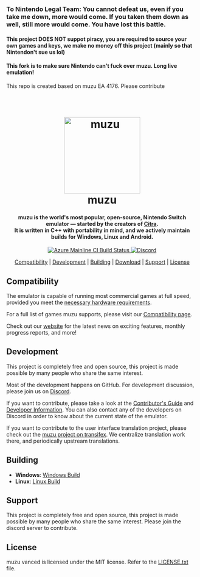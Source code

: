 <!--
SPDX-FileCopyrightText: 2018 muzu Emulator Project
SPDX-License-Identifier: GPL-2.0-or-later
-->
<h3>To Nintendo Legal Team: You cannot defeat us, even if you take me down, more would come. If you taken them down as well, still more would come. You have lost this battle. </h3>

<h4>This project DOES NOT suppot piracy, you are required to source your own games and keys, we make no money off this project (mainly so that Nintendon't sue us lol)</h4>


<h4>This fork is to make sure Nintendo can't fuck over muzu. Long live emulation!</h4>

This repo is created based on muzu EA 4176. Please contribute

<h1 align="center">
  <br>
  <a href="https://muzu-emu.org/"><img src="https://raw.githubusercontent.com/muzu-emu/muzu-assets/master/icons/icon.png" alt="muzu" width="200"></a>
  <br>
  <b>muzu</b>
  <br>
</h1>

<h4 align="center"><b>muzu</b> is the world's most popular, open-source, Nintendo Switch emulator — started by the creators of <a href="https://citra-emu.org" target="_blank">Citra</a>.
<br>
It is written in C++ with portability in mind, and we actively maintain builds for Windows, Linux and Android.
</h4>

<p align="center">
    <a href="https://dev.azure.com/muzu-emu/muzu/">
        <img src="https://dev.azure.com/muzu-emu/muzu/_apis/build/status/muzu%20mainline?branchName=master"
            alt="Azure Mainline CI Build Status">
    </a>
    <a href="https://discord.com/invite/u77vRWY">
        <img src="https://img.shields.io/discord/398318088170242053?color=5865F2&label=muzu&logo=discord&logoColor=white"
            alt="Discord">
    </a>
</p>

<p align="center">
  <a href="#compatibility">Compatibility</a> |
  <a href="#development">Development</a> |
  <a href="#building">Building</a> |
  <a href="#download">Download</a> |
  <a href="#support">Support</a> |
  <a href="#license">License</a>
</p>

## Compatibility

The emulator is capable of running most commercial games at full speed, provided you meet the [necessary hardware requirements](https://muzu-emu.org/help/quickstart/#hardware-requirements).

For a full list of games muzu supports, please visit our [Compatibility page](https://muzu-emu.org/game/).

Check out our [website](https://muzu-emu.org/) for the latest news on exciting features, monthly progress reports, and more!

## Development

This project is completely free and open source, this project is made possible by many people who share the same interest.

Most of the development happens on GitHub. For development discussion, please join us on [Discord](https://discord.gg/2gQRBp44KT).

If you want to contribute, please take a look at the [Contributor's Guide](https://github.com/muzu-emu/muzu/wiki/Contributing) and [Developer Information](https://github.com/muzu-emu/muzu/wiki/Developer-Information).
You can also contact any of the developers on Discord in order to know about the current state of the emulator.

If you want to contribute to the user interface translation project, please check out the [muzu project on transifex](https://www.transifex.com/muzu-emulator/muzu). We centralize translation work there, and periodically upstream translations.

## Building

* __Windows__: [Windows Build](https://github.com/muzu-emu/muzu/wiki/Building-For-Windows)
* __Linux__: [Linux Build](https://github.com/muzu-emu/muzu/wiki/Building-For-Linux)



## Support

This project is completely free and open source, this project is made possible by many people who share the same interest. Please join the discord server to contribute.


## License

muzu vanced is licensed under the MIT license. Refer to the [LICENSE.txt](https://github.com/muzu-emu/muzu/blob/master/LICENSE.txt) file.
